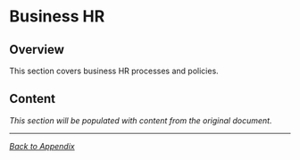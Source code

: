 # Business HR

## Overview

This section covers business HR processes and policies.

## Content

*This section will be populated with content from the original document.*

---

*[Back to Appendix](../index.md)*
